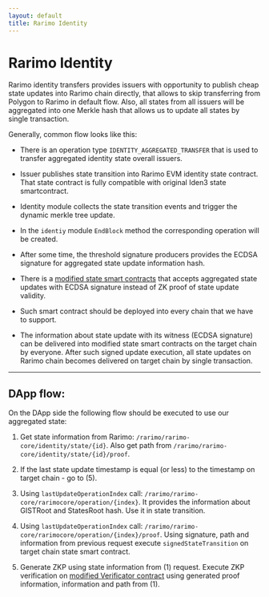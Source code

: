 ```yaml
---
layout: default
title: Rarimo Identity
---
```


# Rarimo Identity

Rarimo identity transfers provides issuers with opportunity to publish cheap state updates into Rarimo chain directly,
that allows to skip transferring from Polygon to Rarimo in default flow. Also, all states from all issuers will be
aggregated into one Merkle hash that allows us to update all states by single transaction.

Generally, common flow looks like this:
- There is an operation type `IDENTITY_AGGREGATED_TRANSFER` that is used to transfer aggregated identity state overall issuers.

- Issuer publishes state transition into Rarimo EVM identity state contract.
  That state contract is fully compatible with original Iden3 state smartcontract.

- Identity module collects the state transition events and trigger the dynamic merkle tree update.

- In the `identiy` module `EndBlock` method the corresponding operation will be created.

- After some time, the threshold signature producers provides the ECDSA signature for aggregated state update information hash.

- There is a [modified state smart contracts](https://gitlab.com/rarimo/rarimoid/state-contracts) that accepts aggregated state updates with ECDSA signature instead of ZK proof of state update validity.

- Such smart contract should be deployed into every chain that we have to support.

- The information about state update with its witness (ECDSA signature) can be delivered into modified state smart contracts on the target chain by everyone.
  After such signed update execution, all state updates on Rarimo chain becomes delivered on target chain by single transaction.

----

## DApp flow:

On the DApp side the following flow should be executed to use our aggregated state:

1. Get state information from Rarimo: `/rarimo/rarimo-core/identity/state/{id}`. Also get path from `/rarimo/rarimo-core/identity/state/{id}/proof`.

2. If the last state update timestamp is equal (or less) to the timestamp on target chain - go to (5).

3. Using `lastUpdateOperationIndex` call: `/rarimo/rarimo-core/rarimocore/operation/{index}`. It provides the information about GISTRoot and StatesRoot hash. Use it in state transition.

4. Using `lastUpdateOperationIndex` call: `/rarimo/rarimo-core/rarimocore/operation/{index}/proof`. Using signature, path and information from previous request execute `signedStateTransition` on target chain state smart contract.

5. Generate ZKP using state information from (1) request. Execute ZKP verification on [modified Verificator contract](https://gitlab.com/rarimo/rarimoid/state-contracts) using generated proof information, information and path from (1).
